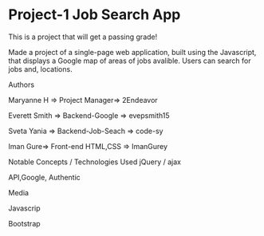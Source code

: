 # Project-1  Job Search App

This is a project that will get a passing grade!

Made a project of a single-page web application, built using the Javascript, that displays a Google map of areas of jobs avalible. Users can search for jobs and, locations.



Authors

Maryanne H => Project Manager=> 2Endeavor

Everett Smith => Backend-Google => evepsmith15

Sveta Yania => Backend-Job-Seach => code-sy

Iman Gure=> Front-end HTML,CSS =>  ImanGurey

Notable Concepts / Technologies Used
jQuery / ajax

API,Google, Authentic

Media

Javascrip

Bootstrap
